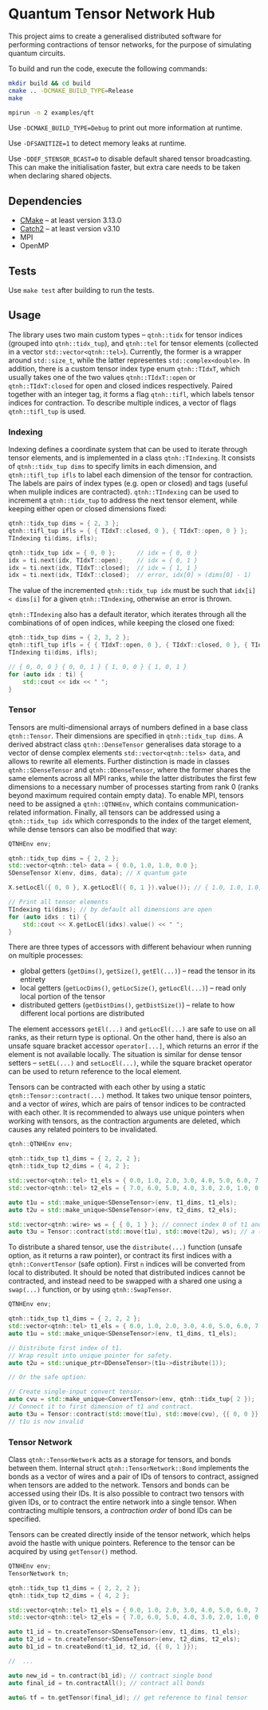 # Quantum Tensor Network Hub

This project aims to create a generalised distributed software for performing contractions of tensor networks, for the purpose of simulating quantum circuits. 

To build and run the code, execute the following commands: 

```bash
mkdir build && cd build
cmake .. -DCMAKE_BUILD_TYPE=Release
make

mpirun -n 2 examples/qft
```

Use `-DCMAKE_BUILD_TYPE=Debug` to print out more information at runtime. 

Use `-DFSANITIZE=1` to detect memory leaks at runtime. 

Use `-DDEF_STENSOR_BCAST=0` to disable default shared tensor broadcasting. This can make the initialisation faster, but extra care needs to be taken when declaring shared objects. 


## Dependencies

 * [CMake](https://cmake.org/) – at least version 3.13.0
 * [Catch2](https://github.com/catchorg/Catch2) – at least version v3.10
 * MPI
 * OpenMP


## Tests

Use `make test` after building to run the tests. 


## Usage

The library uses two main custom types – `qtnh::tidx` for tensor indices (grouped into `qtnh::tidx_tup`), and `qtnh::tel` for tensor elements (collected in a vector `std::vector<qtnh::tel>`). Currently, the former is a wrapper around `std::size_t`, while the latter representes `std::complex<double>`. In addition, there is a custom tensor index type enum `qtnh::TIdxT`, which usually takes one of the two values `qtnh::TIdxT::open` or `qtnh::TIdxT:closed` for open and closed indices respectively. Paired together with an integer tag, it forms a flag `qtnh::tifl`, which labels tensor indices for contraction. To describe multiple indices, a vector of flags `qtnh::tifl_tup` is used. 

### Indexing

Indexing defines a coordinate system that can be used to iterate through tensor elements, and is implemented in a class `qtnh::TIndexing`. It consists of `qtnh::tidx_tup dims` to specify limits in each dimension, and `qtnh::tifl_tup ifls` to label each dimension of the tensor for contraction. The labels are pairs of index types (e.g. open or closed) and tags (useful when muliple indices are contracted). `qtnh::TIndexing` can be used to increment a `qtnh::tidx_tup` to address the next tensor element, while keeping either open or closed dimensions fixed: 

```c++
qtnh::tidx_tup dims = { 2, 3 };
qtnh::tifl_tup ifls = { { TIdxT::closed, 0 }, { TIdxT::open, 0 } };
TIndexing ti(dims, ifls);

qtnh::tidx_tup idx = { 0, 0 };      // idx = { 0, 0 }
idx = ti.next(idx, TIdxT::open);    // idx = { 0, 1 }
idx = ti.next(idx, TIdxT::closed);  // idx = { 1, 1 }
idx = ti.next(idx, TIdxT::closed);  // error, idx[0] > (dims[0] - 1)
```

The value of the incremented `qtnh::tidx_tup idx` must be such that `idx[i] < dims[i]` for a given `qtnh::TIndexing`, otherwise an error is thrown. 

`qtnh::TIndexing` also has a default iterator, which iterates through all the combinations of of open indices, while keeping the closed one fixed: 

```c++
qtnh::tidx_tup dims = { 2, 3, 2 };
qtnh::tifl_tup ifls = { { TIdxT::open, 0 }, { TIdxT::closed, 0 }, { TIdxT::open, 0 } };
TIndexing ti(dims, ifls);

// { 0, 0, 0 } { 0, 0, 1 } { 1, 0, 0 } { 1, 0, 1 }
for (auto idx : ti) {
    std::cout << idx << " ";
}
```

### Tensor

Tensors are multi-dimensional arrays of numbers defined in a base class `qtnh::Tensor`. Their dimensions are specified in `qtnh::tidx_tup dims`. A derived abstract class `qtnh::DenseTensor` generalises data storage to a vector of dense complex elements `std::vector<qtnh::tels> data`, and allows to rewrite all elements. Further distinction is made in classes `qtnh::SDenseTensor` and `qtnh::DDenseTensor`, where the former shares the same elements across all MPI ranks, while the latter distributes the first few dimensions to a necessary number of processes starting from rank 0 (ranks beyond maximum required contain empty data). To enable MPI, tensors need to be assigned a `qtnh::QTNHEnv`, which contains communication-related information. Finally, all tensors can be addressed using a `qtnh::tidx_tup idx` which corresponds to the index of the target element, while dense tensors can also be modified that way: 

```c++
QTNHEnv env;

qtnh::tidx_tup dims = { 2, 2 };
std::vector<qtnh::tel> data = { 0.0, 1.0, 1.0, 0.0 };
SDenseTensor X(env, dims, data); // X quantum gate

X.setLocEl({ 0, 0 }, X.getLocEl({ 0, 1 }).value()); // { 1.0, 1.0, 1.0, 0.0 };

// Print all tensor elements
TIndexing ti(dims); // by default all dimensions are open
for (auto idxs : ti) {
    std::cout << X.getLocEl(idxs).value() << " ";
}
```

There are three types of accessors with different behaviour when running on multiple processes: 
- global getters (`getDims()`, `getSize()`, `getEl(...)`) – read the tensor in its entirety
- local getters (`getLocDims()`, `getLocSize()`, `getLocEl(...)`) – read only local portion of the tensor
- distributed getters (`getDistDims()`, `getDistSize()`) – relate to how different local portions are distributed

The element accessors `getEl(...)` and `getLocEl(...)` are safe to use on all ranks, as their return type is optional. On the other hand, there is also an unsafe square bracket accessor `operator[...]`, which returns an error if the element is not available locally. The situation is similar for dense tensor setters – `setEL(...)` and `setLocEl(...)`, while the square bracket operator can be used to return reference to the local element.  

Tensors can be contracted with each other by using a static `qtnh::Tensor::contract(...)` method. It takes two unique tensor pointers, and a vector of *wires*, which are pairs of tensor indices to be contracted with each other. It is recommended to always use unique pointers when working with tensors, as the contraction arguments are deleted, which causes any related pointers to be invalidated. 

```c++
qtnh::QTNHEnv env;

qtnh::tidx_tup t1_dims = { 2, 2, 2 };
qtnh::tidx_tup t2_dims = { 4, 2 };

std::vector<qtnh::tel> t1_els = { 0.0, 1.0, 2.0, 3.0, 4.0, 5.0, 6.0, 7.0 };
std::vector<qtnh::tel> t2_els = { 7.0, 6.0, 5.0, 4.0, 3.0, 2.0, 1.0, 0.0 };

auto t1u = std::make_unique<SDenseTensor>(env, t1_dims, t1_els);
auto t2u = std::make_unique<SDenseTensor>(env, t2_dims, t2_els);

std::vector<qtnh::wire> ws = { { 0, 1 } }; // connect index 0 of t1 and 1 of t2
auto t3u = Tensor::contract(std::move(t1u), std::move(t2u), ws); // a (2, 2, 4) tensor
```

To distribute a shared tensor, use the `distribute(...)` function (unsafe option, as it returns a raw pointer), or contract its first indices with a `qtnh::ConvertTensor` (safe option). First `n` indices will be converted from local to distributed. It should be noted that distributed indices cannot be contracted, and instead need to be swapped with a shared one using a `swap(...)` function, or by using `qtnh::SwapTensor`. 

```c++
QTNHEnv env;

qtnh::tidx_tup t1_dims = { 2, 2, 2 };
std::vector<qtnh::tel> t1_els = { 0.0, 1.0, 2.0, 3.0, 4.0, 5.0, 6.0, 7.0 };
auto t1u = std::make_unique<SDenseTensor>(env, t1_dims, t1_els);

// Distribute first index of t1. 
// Wrap result into unique pointer for safety. 
auto t2u = std::unique_ptr<DDenseTensor>(t1u->distribute(1));

// Or the safe option: 

// Create single-input convert tensor. 
auto cvu = std::make_unique<ConvertTensor>(env, qtnh::tidx_tup{ 2 });
// Connect it to first dimension of t1 and contract. 
auto t3u = Tensor::contract(std::move(t1u), std::move(cvu), {{ 0, 0 }});
// t1u is now invalid
```

### Tensor Network

Class `qtnh::TensorNetwork` acts as a storage for tensors, and bonds between them. Internal struct `qtnh::TensorNetwork::Bond` implements the bonds as a vector of wires and a pair of IDs of tensors to contract, assigned when tensors are added to the network. Tensors and bonds can be accessed using their IDs. It is also possible to contract two tensors with given IDs, or to contract the entire network into a single tensor. When contracting multiple tensors, a *contraction order* of bond IDs can be specified. 

Tensors can be created directly inside of the tensor network, which helps avoid the hastle with unique pointers. Reference to the tensor can be acquired by using `getTensor()` method. 

```c++
QTNHEnv env;
TensorNetwork tn;

qtnh::tidx_tup t1_dims = { 2, 2, 2 };
qtnh::tidx_tup t2_dims = { 4, 2 };

std::vector<qtnh::tel> t1_els = { 0.0, 1.0, 2.0, 3.0, 4.0, 5.0, 6.0, 7.0 };
std::vector<qtnh::tel> t2_els = { 7.0, 6.0, 5.0, 4.0, 3.0, 2.0, 1.0, 0.0 };

auto t1_id = tn.createTensor<SDenseTensor>(env, t1_dims, t1_els);
auto t2_id = tn.createTensor<SDenseTensor>(env, t2_dims, t2_els);
auto b1_id = tn.createBond(t1_id, t2_id, {{ 0, 1 }});

//  ...

auto new_id = tn.contract(b1_id); // contract single bond
auto final_id = tn.contractAll(); // contract all bonds

auto& tf = tn.getTensor(final_id); // get reference to final tensor
```

